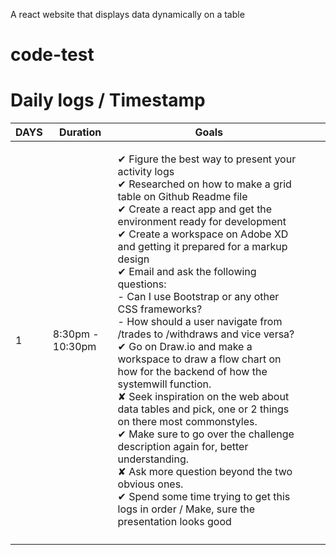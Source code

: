 A react website that displays data dynamically on a table
# code-test


# Daily logs / Timestamp

| DAYS | Duration | Goals |  |  |
|------|------------------|-------------------------------------------------------------------------------------------------------------------------------------------------------------------------------------------------------------------------------------------------------------------------------------------------------------------------------------------------------------------------------------------------------------------------------------------------------------------------------------------------------------------------------------------------------------------------------------------------------------------------------------------------------------------------------------------------------------------------------------------------------------------------------------------------------------------------------------------------------------------------------------|---|---|
| 1 | 8:30pm - 10:30pm |<p>✔ Figure the best way to present your activity logs<br>✔ Researched on how to make a grid table on Github Readme file<br>✔ Create a react app and get the environment ready for development<br>✔ Create a workspace on Adobe XD and getting it prepared for a markup design<br>✔ Email and ask the following questions:<br>      - Can I use Bootstrap or any other CSS frameworks?<br>      - How should a user navigate from /trades to /withdraws and vice versa?<br>✔ Go on Draw.io and make a workspace to draw a flow chart on how for the backend of how the systemwill function.<br>✘ Seek inspiration on the web about data tables and pick, one or 2 things on there most commonstyles.<br>✔ Make sure to go over the challenge description again for, better understanding.<br>✘ Ask more question beyond the two obvious ones.<br>✔ Spend some time trying to get this logs in order / Make, sure the presentation looks good<br>|  |  |
|  |  |  |  |  |